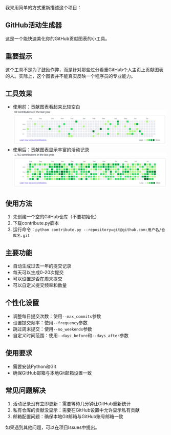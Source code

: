 我来用简单的方式重新描述这个项目：

## GitHub活动生成器

这是一个能快速美化你的GitHub贡献图表的小工具。

## 重要提示
这个工具不是为了鼓励作弊，而是针对那些过分看重GitHub个人主页上贡献图表的人。实际上，这个图表并不能真实反映一个程序员的专业能力。

## 工具效果
- 使用前：贡献图表看起来比较空白
![alt text](before.png)
- 使用后：贡献图表显示丰富的活动记录
![alt text](after.png)

## 使用方法
1. 先创建一个空的GitHub仓库（不要初始化）
2. 下载contribute.py脚本
3. 运行命令：`python contribute.py --repository=git@github.com:用户名/仓库名.git`

## 主要功能
- 自动生成过去一年的提交记录
- 每天可以生成0-20次提交
- 可以设置是否在周末提交
- 可以自定义提交频率和数量

## 个性化设置
- 调整每日提交次数：使用`--max_commits`参数
- 设置提交频率：使用`--frequency`参数
- 跳过周末提交：使用`--no_weekends`参数
- 自定义时间范围：使用`--days_before`和`--days_after`参数

## 使用要求
- 需要安装Python和Git
- 确保GitHub邮箱与本地Git邮箱设置一致

## 常见问题解决
1. 活动记录没有立即更新：需要等待几分钟让GitHub重新统计
2. 私有仓库的贡献没显示：需要在GitHub设置中允许显示私有贡献
3. 邮箱配置问题：确保本地Git邮箱与GitHub账号邮箱一致

如果遇到其他问题，可以在项目Issues中提出。